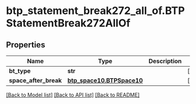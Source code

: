 # btp_statement_break272_all_of.BTPStatementBreak272AllOf

## Properties
Name | Type | Description | Notes
------------ | ------------- | ------------- | -------------
**bt_type** | **str** |  | [optional] 
**space_after_break** | [**btp_space10.BTPSpace10**](BTPSpace10.md) |  | [optional] 

[[Back to Model list]](../README.md#documentation-for-models) [[Back to API list]](../README.md#documentation-for-api-endpoints) [[Back to README]](../README.md)


